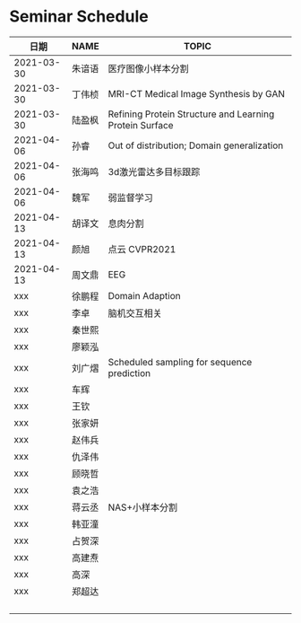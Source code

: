 #  Seminar  Schedule

| 日期       | NAME            | TOPIC  |
| ---------- | --------------- | ------ |
| 2021-03-30 | 朱谙语          | 医疗图像小样本分割 |
| 2021-03-30 | 丁伟桢          | MRI-CT Medical Image Synthesis by GAN |
| 2021-03-30 | 陆盈枫          | Refining Protein Structure and Learning Protein Surface |
| 2021-04-06 | 孙睿 | Out of distribution; Domain generalization |
| 2021-04-06 | 张海鸣 | 3d激光雷达多目标跟踪 |
| 2021-04-06 | 魏军   | 弱监督学习 |
| 2021-04-13 | 胡译文 | 息肉分割 |
| 2021-04-13 | 颜旭 | 点云 CVPR2021 |
| 2021-04-13 | 周文鼎 | EEG |
| xxx        | 徐鹏程 | Domain Adaption |
| xxx        | 李卓 | 脑机交互相关 |
| xxx        | 秦世熙 |                                                         |
| xxx        | 廖颖泓 | |
| xxx        | 刘广熠 | Scheduled sampling for sequence prediction |
| xxx        | 车辉 | |
| xxx | 王钦 | |
| xxx | 张家妍 | |
| xxx | 赵伟兵 | |
| xxx | 仇泽伟 | |
| xxx | 顾晓哲 | |
| xxx | 袁之浩 | |
| xxx | 蒋云丞 | NAS+小样本分割                                          |
| xxx | 韩亚潼 | |
| xxx | 占贺深 | |
| xxx | 高建焘 | |
| xxx | 高深 | |
| xxx | 郑超达 | |
| |        |  |
| |  | |
| |  | |
| |  | |







